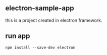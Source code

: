 ## electron-sample-app
this is a project created in electron framework.

## run app
```
npm install --save-dev electron
```

